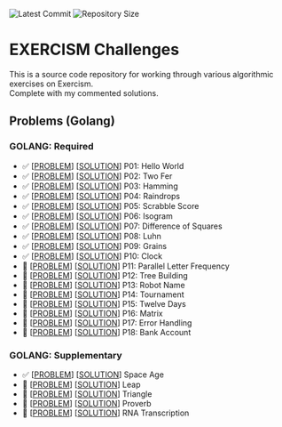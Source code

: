 ![Latest Commit](https://img.shields.io/github/last-commit/AakashSudhakar/exercism-challenges.svg?style=flat)
![Repository Size](https://img.shields.io/github/repo-size/AakashSudhakar/exercism-challenges.svg?style=flat)

# EXERCISM Challenges

<p>This is a source code repository for working through various algorithmic exercises on <a src="exercism.io/">Exercism</a>.<br>Complete with my commented solutions.</p>

## Problems (Golang)

<strong><h3>GOLANG: Required</h3></strong>

- :white_check_mark: \[[PROBLEM](https://github.com/AakashSudhakar/exercism-challenges/tree/master/go/hello-world)\] \[[SOLUTION](https://github.com/AakashSudhakar/exercism-challenges/blob/master/go/hello-world/hello_world.go)\] P01: Hello World
- :white_check_mark: \[[PROBLEM](https://github.com/AakashSudhakar/exercism-challenges/tree/master/go/two-fer)\] \[[SOLUTION](https://github.com/AakashSudhakar/exercism-challenges/tree/master/go/two-fer/two_fer.go)\] P02: Two Fer
- :white_check_mark: \[[PROBLEM](https://github.com/AakashSudhakar/exercism-challenges/tree/master/go/hamming)\] \[[SOLUTION](https://github.com/AakashSudhakar/exercism-challenges/blob/master/go/hamming/hamming.go)\] P03: Hamming
- :white_check_mark: \[[PROBLEM](https://github.com/AakashSudhakar/exercism-challenges/tree/master/go/raindrop)\] \[[SOLUTION](https://github.com/AakashSudhakar/exercism-challenges/blob/master/go/raindrops/raindrops.go)\] P04: Raindrops
- :white_check_mark: \[[PROBLEM](https://github.com/AakashSudhakar/exercism-challenges/tree/master/go/scrabble-score/)\] \[[SOLUTION](https://github.com/AakashSudhakar/exercism-challenges/blob/master/go/scrabble-score/scrabble_score.go)\] P05: Scrabble Score
- :white_check_mark: \[[PROBLEM](https://github.com/AakashSudhakar/exercism-challenges/tree/master/go/isogram/)\] \[[SOLUTION](https://github.com/AakashSudhakar/exercism-challenges/blob/master/go/isogram/isogram.go)\] P06: Isogram
- :white_check_mark: \[[PROBLEM](https://github.com/AakashSudhakar/exercism-challenges/tree/master/go/difference-of-squares/)\] \[[SOLUTION](https://github.com/AakashSudhakar/exercism-challenges/blob/master/go/difference-of-squares/difference-of-squares.go)\] P07: Difference of Squares
- :white_check_mark: \[[PROBLEM](https://github.com/AakashSudhakar/exercism-challenges/tree/master/go/luhn/)\] \[[SOLUTION](https://github.com/AakashSudhakar/exercism-challenges/blob/master/go/luhn/luhn.go)\] P08: Luhn
- :white_check_mark: \[[PROBLEM](https://github.com/AakashSudhakar/exercism-challenges/tree/master/go/grains/)\] \[[SOLUTION](https://github.com/AakashSudhakar/exercism-challenges/blob/master/go/grains/grains.go)\] P09: Grains
- :white_check_mark: \[[PROBLEM](https://github.com/AakashSudhakar/exercism-challenges/tree/master/go/clock/)\] \[[SOLUTION](https://github.com/AakashSudhakar/exercism-challenges/blob/master/go/clock/clock.go)\] P10: Clock
- :large_orange_diamond: \[[PROBLEM]()\] \[[SOLUTION]()\] P11: Parallel Letter Frequency
- :small_blue_diamond: \[[PROBLEM]()\] \[[SOLUTION]()\] P12: Tree Building
- :small_blue_diamond: \[[PROBLEM]()\] \[[SOLUTION]()\] P13: Robot Name
- :small_blue_diamond: \[[PROBLEM]()\] \[[SOLUTION]()\] P14: Tournament
- :small_blue_diamond: \[[PROBLEM]()\] \[[SOLUTION]()\] P15: Twelve Days
- :small_blue_diamond: \[[PROBLEM]()\] \[[SOLUTION]()\] P16: Matrix
- :small_blue_diamond: \[[PROBLEM]()\] \[[SOLUTION]()\] P17: Error Handling
- :small_blue_diamond: \[[PROBLEM]()\] \[[SOLUTION]()\] P18: Bank Account


<strong><h3>GOLANG: Supplementary</h3></strong>

- :white_check_mark: \[[PROBLEM](https://github.com/AakashSudhakar/exercism-challenges/tree/master/go/space-age)\] \[[SOLUTION](https://github.com/AakashSudhakar/exercism-challenges/blob/master/go/space-age/space_age.go)\] Space Age
- :small_blue_diamond: \[[PROBLEM]()\] \[[SOLUTION]()\] Leap
- :small_blue_diamond: \[[PROBLEM]()\] \[[SOLUTION]()\] Triangle
- :small_blue_diamond: \[[PROBLEM]()\] \[[SOLUTION]()\] Proverb
- :small_blue_diamond: \[[PROBLEM]()\] \[[SOLUTION]()\] RNA Transcription

